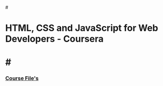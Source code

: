 #<h1>HTML, CSS and JavaScript for Web Developers - Coursera<h1>
#<h3>[Course File's](https://github.com/TomSaju2001/Coursera-test/tree/gh-pages)</h3>
